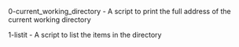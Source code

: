 0-current_working_directory - A script to print the full address of the current working directory

1-listit - A script to list the items in the directory